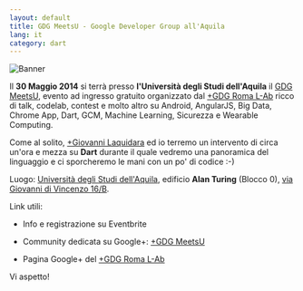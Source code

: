 ```yaml
---
layout: default
title: GDG MeetsU - Google Developer Group all'Aquila
lang: it
category: dart
---
```

![Banner](/assets/img/posts/gdgmeetsu.png)

Il **30 Maggio 2014** si terrà presso **l'Università degli Studi dell'Aquila** il [GDG MeetsU](https://plus.google.com/u/0/communities/115675971195472891244), evento ad ingresso gratuito organizzato dal [+GDG Roma L-Ab](https://plus.google.com/110676501469531199993/posts) ricco di talk, codelab, contest e molto altro su Android, AngularJS, Big Data, Chrome App, Dart, GCM, Machine Learning, Sicurezza e Wearable Computing. 

Come al solito, [+Giovanni Laquidara](https://plus.google.com/+GiovanniLaquidara) ed io terremo un intervento di circa un'ora e mezza su **Dart** durante il quale vedremo una panoramica del linguaggio e ci sporcheremo le mani con un po' di codice :-)


<!--more-->


Luogo: [Università degli Studi dell'Aquila](http://www.univaq.it/), edificio **Alan Turing** (Blocco 0), [via Giovanni di Vincenzo 16/B](https://www.google.it/maps/place/Via+Giovanni+di+Vincenzo/@42.3568266,13.3824065,17z/data=!3m1!4b1!4m2!3m1!1s0x132fd2f311a8c1b5:0x659843b7518596f2).

Link utili:

- Info e registrazione su Eventbrite

- Community dedicata su Google+: [+GDG MeetsU](https://plus.google.com/u/0/communities/115675971195472891244)

- Pagina Google+ del [+GDG Roma L-Ab](https://plus.google.com/110676501469531199993/posts)

Vi aspetto!